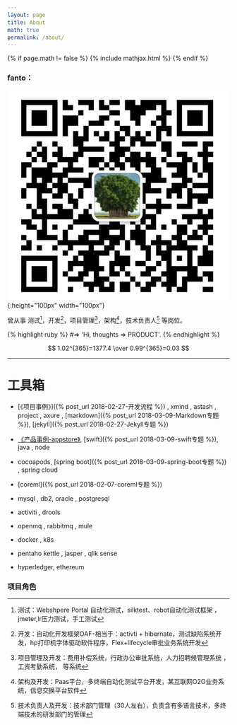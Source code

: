 ```yaml
---
layout: page
title: About
math: true
permalink: /about/
---
```


{% if page.math != false %}
 {% include mathjax.html %}
{% endif %}

### fanto：
![微信](/assets/images/wx_icon.png){:height="100px" width="100px"}

曾从事 测试[^1]，开发[^2]，项目管理[^3]，架构[^4]，技术负责人[^5] 等岗位。


{% highlight ruby %}
#=> 'Hi, thoughts => PRODUCT'.
{% endhighlight %}

$$  1.02^{365}=1377.4 \over 0.99^{365}=0.03 $$


***

# 工具箱

- [《项目事例》]({% post_url 2018-02-27-开发流程 %}) , xmind , astash , project , axure , [markdown]({% post_url 2018-03-09-Markdown专题 %}), [jekyll]({% post_url 2018-02-27-Jekyll专题 %})


- [《产品事例-appstore》](https://itunes.apple.com/cn/app/%E5%AE%B6%E7%A7%98%E4%B9%A6/id1352891324?mt=8 ), [swift]({% post_url 2018-03-09-swift专题 %}), java , node

- cocoapods, [spring boot]({% post_url 2018-03-09-spring-boot专题 %}) , spring cloud

- [coreml]({% post_url 2018-02-07-coreml专题 %})

- mysql , db2, oracle , postgresql

- activiti , drools

- openmq , rabbitmq , mule

- docker , k8s

- pentaho kettle , jasper , qlik sense

- hyperledger, ethereum


### 项目角色
[^1]:测试：Webshpere Portal 自动化测试，silktest、robot自动化测试框架 ，jmeter,lr压力测试，手工测试
[^2]:开发：自动化开发框架OAF-相当于：activti + hibernate，测试缺陷系统开发，hp打印机字体驱动软件程序，Flex+lifecycle审批业务系统开发
[^3]:项目管理及开发：费用补偿系统，行政办公审批系统，人力招聘候管理系统 ，工资考勤系统， 等系统
[^4]:架构及开发：Paas平台，多终端自动化测试平台开发，某互联网O2O业务系统，信息交换平台软件
[^5]:技术负责人及开发：技术部门管理（30人左右），负责含有多语言技术，多终端技术的研发部门的管理
